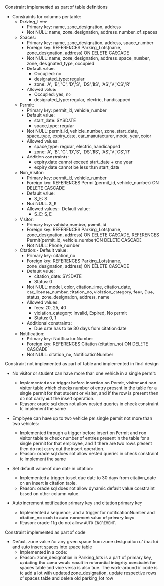 Constraint implemented as part of table definitions
- Constraints for columns per table:
  - Parking_Lots:
    - Primary key: name, zone_designation, address
    - Not NULL: name, zone_designation, address, number_of_spaces
  - Spaces:
    - Primary key: name, zone_designation, address, space_number
    - Foreign key: REFERENCES Parking_Lots(name, zone_designation, address) ON DELETE CASCADE
    - Not NULL: name, zone_designation, address, space_number, zone, designated_type, occupied
    - Default value:
      - Occupied: no
      - designated_type: regular
      - zone: 'A', 'B', 'C', 'D','S', 'DS','BS', 'AS','V','CS','R'
    - Allowed value:
      - Occupied: yes, no
      - designated_type: regular, electric, handicapped
  - Permit:
    - Primary key: permit_id, vehicle_number
    - Default value:
      - start_date: SYSDATE
      - space_type: regular
    - Not NULL: permit_id, vehicle_number, zone, start_date, space_type, expiry_date, car_manufacturer, mode, year, color
    - Allowed values:
      - space_type: regular, electric, handicapped
      - zone: 'A', 'B', 'C', 'D','S', 'DS','BS', 'AS','V','CS','R'
    - Addition constraints:
      - expiry_date cannot exceed start_date + one year
      - expiry_date cannot be less than start_date
  - Non_Visitor:
    - Primary key: permit_id, vehicle_number
    - Foreign key: REFERENCES Permit(permit_id, vehicle_number) ON DELETE CASCADE
    - Default value: 
      - S_E: S
    - Not NULL: S_E
    - Allowed values:- Default value:
      - S_E: S, E
  - Visitor:
    - Primary key: vehicle_number, permit_id
    - Foreign key: REFERENCES Parking_Lots(name, zone_designation, address) ON DELETE CASCADE, REFERENCES Permit(permit_id, vehicle_number)ON DELETE CASCADE
    - Not NULL: Phone_number
  - Citation:- Default value:
    - Primary key: citation_no
    - Foreign key: REFERENCES Parking_Lots(name, zone_designation, address) ON DELETE CASCADE
    - Default value:
      - citation_date: SYSDATE
      - Status: 0
    - Not NULL: model, color, citation_time, citation_date, car_license_number, citation_no, violation_category, fees, Due, status, zone_designation, address, name
    - Allowed values: 
      - fees: 20, 25, 40
      - violation_category: Invalid, Expired, No permit
      - Status: 0, 1
    - Additional constraints:
      - Due date has to be 30 days from citation date
  - Notification:
    - Primary key: NotificationNumber
    - Foreign key: REFERENCES Citation (citation_no) ON DELETE CASCADE
    - Not NULL: citation_no, NotificationNumber
  

Constraint not implemented as part of table and implemented in final design
- No visitor or student can have more than one vehicle in a single permit: 
  - Implemented as a trigger before insertion on Permit, visitor and non visitor table which checks number of entry present in the table for a single permit for that student or visitor, and if the row is present then do not carry out the insert operation.
  - Reason: oracle sql does not allow nested queries in check constraint to implement the same
  
- Employee can have up to two vehicle per single permit not more than two vehicles: 
  - Implemented through a trigger before insert on Permit and non visitor table to check number of entries present in the table for a single permit for that employee, and if there are two rows present then do not carry out the insert operation.
  - Reason: oracle sql does not allow nested queries in check constraint to implement the same 
  
- Set default value of due date in citation:
  - Implemented a trigger to set due date to 30 days from citation_date on an insert in citation table.
  - Reason: oracle sql does not allow dynamic default value constraint based on other column value.
 
- Auto increment notification primary key and citation primary key
  - Implemented a sequence, and a trigger for notificationNumber and citation_no each to auto increment value of primary keys
  - Reason: oracle 11g do not allow `AUTO INCREMENT`.

Constraint implemented as part of code
- Default zone value for any given space from zone designation of that lot and auto insert spaces into space table
  - Implemented in a code:
  - Reason: zone_designation in Parking_lots is a part of primary key, updating the same would result in referential integrity constraint for spaces table and vice versa is also true. The work-around in code is to add a lot with updated zone_designation, update respective rows of spaces table and delete old parking_lot row

